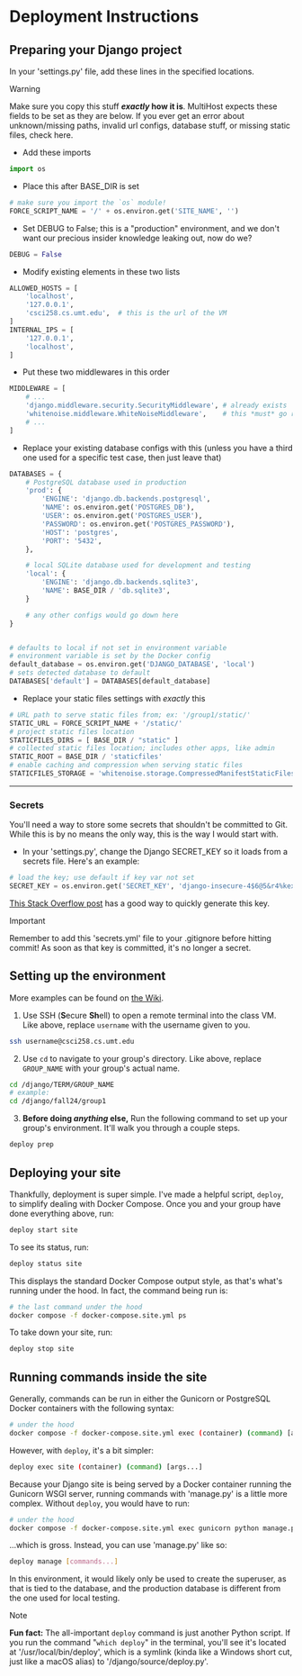 # Deployment Instructions

## Preparing your Django project

In your 'settings.py' file, add these lines in the specified locations.

> [!WARNING]
> Make sure you copy this stuff ***exactly* how it is**. MultiHost expects these fields to be set as they are below. If you ever get an error about unknown/missing paths, invalid url configs, database stuff, or missing static files, check here.


- Add these imports
```python
import os
```


- Place this after BASE_DIR is set
```python
# make sure you import the `os` module!
FORCE_SCRIPT_NAME = '/' + os.environ.get('SITE_NAME', '')
```


- Set DEBUG to False; this is a "production" environment, and we don't want our precious insider knowledge leaking out, now do we?
```python
DEBUG = False
```


- Modify existing elements in these two lists
```python
ALLOWED_HOSTS = [
	'localhost',
	'127.0.0.1',
	'csci258.cs.umt.edu',  # this is the url of the VM
]
INTERNAL_IPS = [
	'127.0.0.1',
	'localhost',
]
```


- Put these two middlewares in this order
```python
MIDDLEWARE = [
	# ... 
	'django.middleware.security.SecurityMiddleware', # already exists
	'whitenoise.middleware.WhiteNoiseMiddleware',    # this *must* go right after the one above
	# ...
]
```


- Replace your existing database configs with this (unless you have a third one used for a specific test case, then just leave that)
```python
DATABASES = {
	# PostgreSQL database used in production
	'prod': {
		'ENGINE': 'django.db.backends.postgresql',
		'NAME': os.environ.get('POSTGRES_DB'),
		'USER': os.environ.get('POSTGRES_USER'),
		'PASSWORD': os.environ.get('POSTGRES_PASSWORD'),
		'HOST': 'postgres',
		'PORT': '5432',
	},

	# local SQLite database used for development and testing
	'local': {
		'ENGINE': 'django.db.backends.sqlite3',
		'NAME': BASE_DIR / 'db.sqlite3',
	}

	# any other configs would go down here
}


# defaults to local if not set in environment variable
# environment variable is set by the Docker config
default_database = os.environ.get('DJANGO_DATABASE', 'local')
# sets detected database to default
DATABASES['default'] = DATABASES[default_database]
```


- Replace your static files settings with *exactly* this
```python
# URL path to serve static files from; ex: '/group1/static/'
STATIC_URL = FORCE_SCRIPT_NAME + '/static/'
# project static files location
STATICFILES_DIRS = [ BASE_DIR / "static" ]
# collected static files location; includes other apps, like admin
STATIC_ROOT = BASE_DIR / 'staticfiles'
# enable caching and compression when serving static files
STATICFILES_STORAGE = 'whitenoise.storage.CompressedManifestStaticFilesStorage'
```

---
### Secrets

You'll need a way to store some secrets that shouldn't be committed to Git. While this is by no means the only way, this is the way I would start with.

- In your 'settings.py', change the Django SECRET_KEY so it loads from a secrets file. Here's an example:
```python
# load the key; use default if key var not set
SECRET_KEY = os.environ.get('SECRET_KEY', 'django-insecure-4$6@5&r4%kex2%me935-8q^=ep=ufnyv89&i7@dx^68924o2q#')
```

[This Stack Overflow post](https://stackoverflow.com/a/57678930/22601980) has a good way to quickly generate this key. 

> [!IMPORTANT]
> Remember to add this 'secrets.yml' file to your .gitignore before hitting commit! As soon as that key is committed, it's no longer a secret.


## Setting up the environment

More examples can be found on [the Wiki](https://github.com/Mase3206/django-multihost/wiki/Examples#groups).

1. Use SSH (**S**ecure **Sh**ell) to open a remote terminal into the class VM. Like above, replace `username` with the username given to you.
```bash
ssh username@csci258.cs.umt.edu
```

2. Use `cd` to navigate to your group's directory. Like above, replace `GROUP_NAME` with your group's actual name.
```bash
cd /django/TERM/GROUP_NAME
# example:
cd /django/fall24/group1
```

3. **Before doing *anything* else,** Run the following command to set up your group's environment. It'll walk you through a couple steps.
```bash
deploy prep
```

## Deploying your site

Thankfully, deployment is super simple. I've made a helpful script, `deploy`, to simplify dealing with Docker Compose. Once you and your group have done everything above, run:
```bash
deploy start site
```

To see its status, run:
```bash
deploy status site
```
This displays the standard Docker Compose output style, as that's what's running under the hood. In fact, the command being run is:
```bash
# the last command under the hood
docker compose -f docker-compose.site.yml ps
```

To take down your site, run:
```bash
deploy stop site
```


## Running commands inside the site

Generally, commands can be run in either the Gunicorn or PostgreSQL Docker containers with the following syntax:
```bash
# under the hood
docker compose -f docker-compose.site.yml exec (container) (command) [args...]
```
However, with `deploy`, it's a bit simpler:
```bash
deploy exec site (container) (command) [args...]
```

Because your Django site is being served by a Docker container running the Gunicorn WSGI server, running commands with 'manage.py' is a little more complex. Without `deploy`, you would have to run:
```bash
# under the hood
docker compose -f docker-compose.site.yml exec gunicorn python manage.py (command) [args...]
```
...which is gross. Instead, you can use 'manage.py' like so:

```bash
deploy manage [commands...]
```

In this environment, it would likely only be used to create the superuser, as that is tied to the database, and the production database is different from the one used for local testing.

> [!NOTE]
> **Fun fact:** The all-important `deploy` command is just another Python script. If you run the command "`which deploy`" in the terminal, you'll see it's located at '/usr/local/bin/deploy', which is a symlink (kinda like a Windows short cut, just like a macOS alias) to '/django/source/deploy.py'. 
